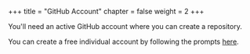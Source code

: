 +++
title = "GitHub Account"
chapter = false
weight = 2
+++

You'll need an active GitHub account where you can create a repository.

You can create a free individual account by following the prompts [here](https://github.com/signup).